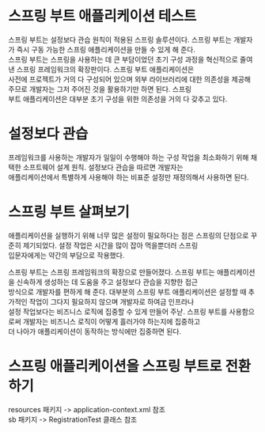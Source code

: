 # **스프링 부트 애플리케이션 테스트**  
스프링 부트는 설정보다 관습 원칙이 적용된 스프링 솔루션이다. 스프링 부트는 개발자가 즉시 구동 가능한 스프링 애플리케이션을 만들 수 있게 해 준다.  
스프링 부트는 스프링을 사용하는 데 큰 부담이었던 초기 구성 과정을 혁신적으로 줄여 낸 스프링 프레임워크의 확장판이다. 스프링 부트 애플리케이션은  
사전에 프로젝트가 거의 다 구성되어 있으며 외부 라이브러리에 대한 의존성을 제공해 주므로 개발자는 그저 주어진 것을 활용하기만 하면 된다. 스프링  
부트 애플리케이션은 대부분 초기 구성을 위한 의존성을 거의 다 갖추고 있다.  
  
# **설정보다 관습**  
프레임워크를 사용하는 개발자가 일일이 수행해야 하는 구성 작업을 최소화하기 위해 채택한 소프트웨어 설계 원칙. 설정보다 관습을 따르면 개발자는  
애플리케이션에서 특별하게 사용해야 하는 비표준 설정만 재정의해서 사용하면 된다.  
  
# **스프링 부트 살펴보기**  
애플리케이션을 실행하기 위해 너무 많은 설정이 필요하다는 점은 스프링의 단점으로 꾸준히 제기되었다. 설정 작업은 시간을 많이 잡아 먹을뿐더러 스프링  
입문자에게는 약간의 부담으로 작용했다.  
  
스프링 부트는 스프링 프레임워크의 확장으로 만들어졌다. 스프링 부트는 애플리케이션을 신속하게 생성하는 데 도움을 주고 설정보다 관습을 지향한 접근  
방식으로 개발자를 편하게 해 준다. 대부분의 스프링 부트 애플리케이션은 설정할 때 추가적인 작업이 그다지 필요하지 않으며 개발자로 하여금 인프라나  
설정 작업보다는 비즈니스 로직에 집중할 수 있게 만들어 주낟. 스프링 부트를 사용함으로써 개발자는 비즈니스 로직이 어떻게 흘러가야 하는지에 집중하고  
더 나아가 애플리케이션이 동작하는 방식에만 집중하면 된다.  
  
# **스프링 애플리케이션을 스프링 부트로 전환하기**  
resources 패키지 -> application-context.xml 참조  
sb 패키지 -> RegistrationTest 클래스 참조  
  

